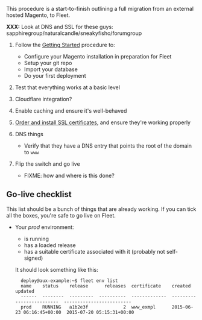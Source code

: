 This procedure is a start-to-finish outlining a full migration from an external hosted Magento, to Fleet.

**XXX:** Look at DNS and SSL for these guys: sapphiregroup/naturalcandle/sneakyfisho/forumgroup

1. Follow the [Getting Started](../getting-started/getting-started.md) procedure to:
    * Configure your Magento installation in preparation for Fleet
    * Setup your git repo
    * Import your database
    * Do your first deployment

2. Test that everything works at a basic level

3. Cloudflare integration?

4. Enable caching and ensure it's well-behaved

5. [Order and install SSL certificates](../how-to/manage-certificates.md), and ensure they're working properly

6. DNS things
    * Verify that they have a DNS entry that points the root of the domain to `www`

7. Flip the switch and go live
    * FIXME: how and where is this done?

Go-live checklist
-----------------

This list should be a bunch of things that are already working. If you can tick
all the boxes, you're safe to go live on Fleet.

* Your *prod* environment:
    * is running
    * has a loaded release
    * has a suitable certificate associated with it (probably not self-signed)

    It should look something like this:

        deploy@aux-example:~$ fleet env list
        name    status    release      releases  certificate    created                    updated
        ------  --------  ---------  ----------  -------------  -------------------------  -------------------------
        prod    RUNNING   a1b2e3f             2  www_exmpl      2015-06-23 06:16:45+00:00  2015-07-20 05:15:31+00:00
